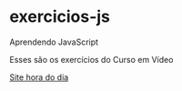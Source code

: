 # exercicios-js
 Aprendendo JavaScript

 Esses são os exercícios do Curso em Vídeo

 <a href = "exercicios-js/ex020/site/index.html">Site hora do dia</a>
